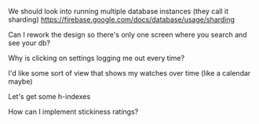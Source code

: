 We should look into running multiple database instances (they call it sharding) https://firebase.google.com/docs/database/usage/sharding

Can I rework the design so there's only one screen where you search and see your db?

Why is clicking on settings logging me out every time?

I'd like some sort of view that shows my watches over time (like a calendar maybe)

Let's get some h-indexes

How can I implement stickiness ratings?